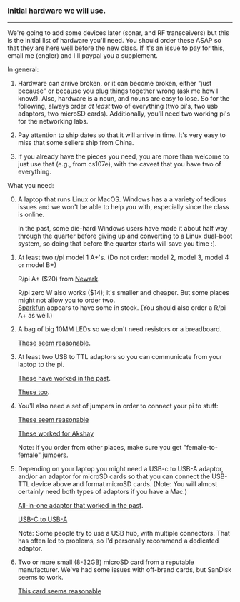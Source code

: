 ### Initial hardware we will use.
---------------------------------------------------------------------

We're going to add some devices later (sonar, and RF transceivers)
but this is the initial list of hardware you'll need.  You should order
these ASAP so that they are here well before the new class.  If it's an
issue to pay for this, email me (engler) and I'll paypal you a supplement.

In general: 

  1.  Hardware can arrive broken, or it can become broken, either
  "just because" or because you plug things together wrong (ask me
  how I know!).  Also, hardware is a noun, and nouns are easy to lose.
  So for the following, always order *at least* two of everything (two
  pi's, two usb adaptors, two microSD cards).  Additionally, you'll need
  two working pi's for the networking labs.

  2. Pay attention to ship dates so that it will arrive in time.  It's
  very easy to miss that some sellers ship from China.

  3. If you already have the pieces you need, you are more than welcome
  to just use that (e.g., from cs107e), with the caveat that you have
  two of everything.
  

What you need:

  0. A laptop that runs Linux or MacOS.  Windows has a a variety of
     tedious issues and we won't be able to help you with, especially
     since the class is online.

     In the past, some die-hard Windows users have made it about half
     way through the quarter before giving up and converting to a Linux
     dual-boot system, so doing that before the quarter starts will
     save you time :).

  1. At least two r/pi model 1 A+'s.  (Do not order: model 2, model 3, model 4
     or model B+)

     R/pi A+ ($20) from [Newark](https://www.newark.com/raspberry-pi/raspbrry-moda-512m/silicon-manufacturer-broadcom/dp/81Y5333).
   
     R/pi zero W also works ($14); it's smaller and cheaper.
     But some places might not allow you to order two.  
     [Sparkfun](https://www.sparkfun.com/products/15470) appears to have 
     some in stock.  (You should also order a R/pi A+ as well.)

  2. A bag of big 10MM LEDs so we don't need resistors or a breadboard.

     [These seem reasonable](https://www.amazon.com/Gikfun-Emitting-Diodes-Diffused-Arduino/dp/B06XWTN1YM/ref=sr_1_4?dchild=1&keywords=10mm+LED&qid=1616195942&refinements=p_85%3A2470955011&rnid=2470954011&rps=1&sr=8-4).

  3. At least two USB to TTL adaptors so you can communicate from your
     laptop to the pi.

     [These have worked in the
     past](https://www.amazon.com/gp/product/B07CWKHTLH/ref=ppx_yo_dt_b_search_asin_title?ie=UTF8&psc=1).

     [These too](https://www.amazon.com/gp/product/B07D6LLX19/ref=ppx_yo_dt_b_search_asin_title?ie=UTF8&psc=1).


  4. You'll also need a set of jumpers in order to connect your pi to stuff:

     [These seem reasonable](https://www.amazon.com/SIM-NAT-Breadboard-Arduino-Raspberry/dp/B07RX78T9L/ref=sr_1_11?dchild=1&keywords=female+to+female+jumper&qid=1616196142&refinements=p_85%3A2470955011%2Cp_72%3A1248879011&rnid=1248877011&rps=1&s=electronics&sr=1-11)

     [These worked for Akshay](https://www.amazon.com/EDGELEC-Breadboard-Optional-Assorted-Multicolored/dp/B07GD2BWPY/)
   
     Note: if you order from other places, make sure you get 
     "female-to-female" jumpers.   

  5. Depending on your laptop you might need a USB-c to USB-A adaptor,
     and/or an adaptor for microSD cards so that you can connect the
     USB-TTL device above and format microSD cards.  (Note: You will
     almost certainly need both types of adaptors if you have a Mac.)

     [All-in-one adaptor that worked in the past](https://www.amazon.com/gp/product/B07NW8RPYN/ref=ppx_yo_dt_b_search_asin_title?ie=UTF8&psc=1).

     [USB-C to USB-A](https://www.amazon.com/gp/product/B07CVX3516/ref=ppx_yo_dt_b_search_asin_title?ie=UTF8&psc=1)

     Note: Some people try to use a USB hub, with multiple connectors.
     That has often led to problems, so I'd personally recommend a
     dedicated adaptor.

  6. Two or more small (8-32GB) microSD card from a reputable manufacturer.
     We've had some issues with off-brand cards, but SanDisk seems to work.

     [This card seems reasonable](https://www.amazon.com/SanDisk%C2%AE-microSDHCTM-8GB-Memory-Card/dp/B0012Y2LLE/ref=sr_1_6?dchild=1&keywords=microsd&qid=1616198363&refinements=p_n_feature_two_browse-bin%3A6518302011%7C6518303011&rnid=6518301011&s=pc&sr=1-6)
